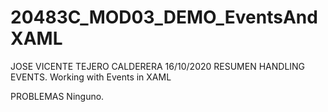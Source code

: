 # 20483C_MOD03_DEMO_EventsAndXAML
JOSE VICENTE TEJERO CALDERERA 16/10/2020
RESUMEN
HANDLING EVENTS. Working with Events in XAML

PROBLEMAS Ninguno.
